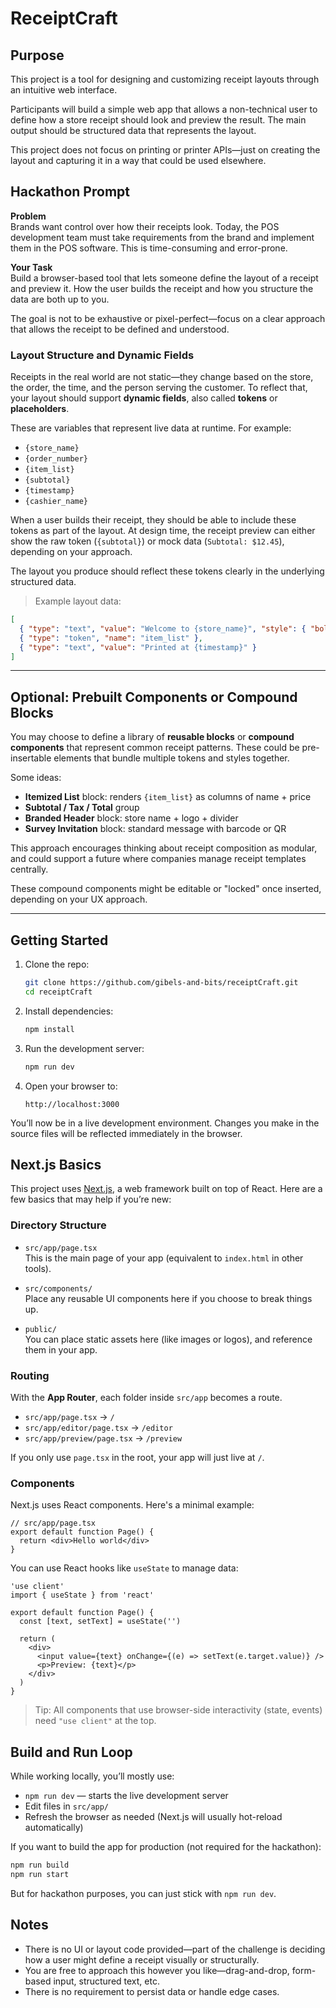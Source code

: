 # ReceiptCraft

## Purpose

This project is a tool for designing and customizing receipt layouts through an intuitive web interface.

Participants will build a simple web app that allows a non-technical user to define how a store receipt should look and preview the result. The main output should be structured data that represents the layout.

This project does not focus on printing or printer APIs—just on creating the layout and capturing it in a way that could be used elsewhere.

## Hackathon Prompt

**Problem**  
Brands want control over how their receipts look.  Today, the POS development team must take requirements from the brand and implement them in the POS software.  This is time-consuming and error-prone. 

**Your Task**  
Build a browser-based tool that lets someone define the layout of a receipt and preview it. How the user builds the receipt and how you structure the data are both up to you.

The goal is not to be exhaustive or pixel-perfect—focus on a clear approach that allows the receipt to be defined and understood.

### Layout Structure and Dynamic Fields

Receipts in the real world are not static—they change based on the store, the order, the time, and the person serving the customer. To reflect that, your layout should support **dynamic fields**, also called **tokens** or **placeholders**.

These are variables that represent live data at runtime. For example:

- `{store_name}`
- `{order_number}`
- `{item_list}`
- `{subtotal}`
- `{timestamp}`
- `{cashier_name}`

When a user builds their receipt, they should be able to include these tokens as part of the layout. At design time, the receipt preview can either show the raw token (`{subtotal}`) or mock data (`Subtotal: $12.45`), depending on your approach.

The layout you produce should reflect these tokens clearly in the underlying structured data.

> Example layout data:
```json
[
  { "type": "text", "value": "Welcome to {store_name}", "style": { "bold": true } },
  { "type": "token", "name": "item_list" },
  { "type": "text", "value": "Printed at {timestamp}" }
]
```

---

## Optional: Prebuilt Components or Compound Blocks

You may choose to define a library of **reusable blocks** or **compound components** that represent common receipt patterns. These could be pre-insertable elements that bundle multiple tokens and styles together.

Some ideas:
- **Itemized List** block: renders `{item_list}` as columns of name + price
- **Subtotal / Tax / Total** group
- **Branded Header** block: store name + logo + divider
- **Survey Invitation** block: standard message with barcode or QR

This approach encourages thinking about receipt composition as modular, and could support a future where companies manage receipt templates centrally.

These compound components might be editable or "locked" once inserted, depending on your UX approach.

---

## Getting Started

1. Clone the repo:
   ```bash
   git clone https://github.com/gibels-and-bits/receiptCraft.git
   cd receiptCraft
   ```

2. Install dependencies:
   ```bash
   npm install
   ```

3. Run the development server:
   ```bash
   npm run dev
   ```

4. Open your browser to:
   ```
   http://localhost:3000
   ```

You’ll now be in a live development environment. Changes you make in the source files will be reflected immediately in the browser.

## Next.js Basics

This project uses [Next.js](https://nextjs.org), a web framework built on top of React. Here are a few basics that may help if you’re new:

### Directory Structure

- `src/app/page.tsx`  
  This is the main page of your app (equivalent to `index.html` in other tools).
  
- `src/components/`  
  Place any reusable UI components here if you choose to break things up.

- `public/`  
  You can place static assets here (like images or logos), and reference them in your app.

### Routing

With the **App Router**, each folder inside `src/app` becomes a route.

- `src/app/page.tsx` → `/`
- `src/app/editor/page.tsx` → `/editor`
- `src/app/preview/page.tsx` → `/preview`

If you only use `page.tsx` in the root, your app will just live at `/`.

### Components

Next.js uses React components. Here's a minimal example:

```tsx
// src/app/page.tsx
export default function Page() {
  return <div>Hello world</div>
}
```

You can use React hooks like `useState` to manage data:

```tsx
'use client'
import { useState } from 'react'

export default function Page() {
  const [text, setText] = useState('')

  return (
    <div>
      <input value={text} onChange={(e) => setText(e.target.value)} />
      <p>Preview: {text}</p>
    </div>
  )
}
```

> Tip: All components that use browser-side interactivity (state, events) need `"use client"` at the top.

## Build and Run Loop

While working locally, you’ll mostly use:

- `npm run dev` — starts the live development server  
- Edit files in `src/app/`  
- Refresh the browser as needed (Next.js will usually hot-reload automatically)

If you want to build the app for production (not required for the hackathon):

```bash
npm run build
npm run start
```

But for hackathon purposes, you can just stick with `npm run dev`.

## Notes

- There is no UI or layout code provided—part of the challenge is deciding how a user might define a receipt visually or structurally.
- You are free to approach this however you like—drag-and-drop, form-based input, structured text, etc.
- There is no requirement to persist data or handle edge cases.

